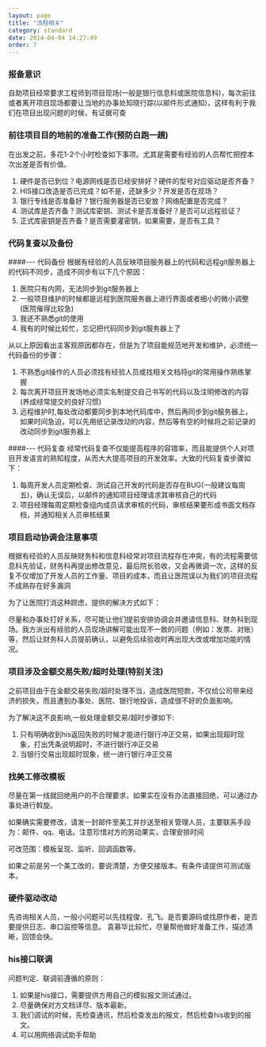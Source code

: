 ```yaml
---
layout: page
title: "流程相关"
category: standard
date: 2014-04-04 14:27:49
order: 7
---
```


### 报备意识
自助项目经常要求工程师到项目现场(一般是银行信息科或医院信息科)，每次前往或者离开项目现场都要让当地的办事处知晓行踪(以邮件形式通知)，这样有利于我们在项目出现问题的时候，有证据可查

### 前往项目目的地前的准备工作(预防白跑一趟)
在出发之前，多花1-2个小时检查如下事项。尤其是需要有经验的人员帮忙把控本次出差是否有价值。

1. 硬件是否已到位？电源网线是否已经安排好？硬件的型号对应驱动是否齐备？
2. HIS接口改造是否已完成？如不是，还缺多少？开发是否在现场？
3. 银行专线是否准备好？银行服务器是否已安放？网络配置是否完成？
4. 测试库是否齐备？测试库密钥、测试卡是否准备好？是否可以远程验证？
5. 正式库密钥是否齐备？是否需要灌密钥，如果需要，是否有工具？

### 代码复查以及备份

####--- 代码备份
根据有经验的人员反映项目服务器上的代码和远程git服务器上的代码不同步，造成不同步有以下几个原因：

1. 医院只有内网，无法同步到git服务器上
2. 一般项目维护的时候都是远程到医院服务器上进行界面或者细小的微小调整(医院催得比较急)
3. 我还不熟悉git的使用
4. 我有的时候比较忙，忘记把代码同步到git服务器上了

从以上原因看出主客观原因都存在，但是为了项目能规范地开发和维护，必须统一代码备份的步骤：

1. 不熟悉git操作的人员必须找有经验人员或找相关文档将git的常用操作熟练掌握
2. 每次离开项目开发场地必须实名制提交自己书写的代码以及注明修改的内容(养成经常提交的良好习惯)
3. 远程维护时,每处改动都要同步到本地代码库中，然后再同步到git服务器上，如果时间急迫，可以先用纸记录改动的内容，然后等有空的时候将之前记录的改动同步到git服务器上

####--- 代码复查
经常代码复查不仅能提高程序的容错率，而且能提供个人对项目开发语言的熟知程度，从而大大提高项目的开发效率。大致的代码复查步骤如下：

1. 每周开发人员定期检查、测试自己开发的代码是否存在BUG(一般建议每周五)，确认无误后，以邮件的通知项目经理请求其审核自己的代码
2. 项目经理每周定期检查组内成员请求审核的代码，审核结果要形成书面文档存档，并通知相关人员审核结果

### 项目启动协调会注意事项
根据有经验的人员反映财务科和信息科经常对项目流程存在冲突，有的流程需要信息科先验证，财务科再提出修改意见，最后院长验收，又会再微调一次，这样的反复不仅增加了开发人员的工作量、项目的成本，而且让医院误以为我们的项目流程不成熟存在好多漏洞

为了让医院打消这种顾虑，提供的解决方式如下：

尽量和办事处打好关系，尽可能让他们提前安排协调会并邀请信息科、财务科到现场。我方派出有经验的人员现场讲解可能出现不一致的问题（例如：发票、对账）等，然后让财务科人员提前确认，以避免后续验收时再出现大改或增加功能的情况。

### 项目涉及金额交易失败/超时处理(特别关注)
之前项目由于在金额交易失败/超时处理不当，造成医院短款，不仅给公司带来经济的损失，而且遭到办事处、医院、银行地投诉，造成很不好的负面影响。

为了解决这不良影响,一般处理金额交易/超时步骤如下:

1. 只有明确收到his返回失败的时候才能进行银行冲正交易，如果出现超时现象，打出凭条说明超时，不进行银行冲正交易
2. 当银行交易出现超时现象，统一进行银行冲正交易

### 找美工修改模板

尽量在第一线就回绝用户的不合理要求，如果实在没有办法直接回绝，可以通过办事处进行斡旋。

如果确实需要修改，请发一封邮件至美工并抄送至相关管理人员，主要联系手段为：邮件、qq、电话。注意珍惜对方的劳动果实，合理安排时间

可改范围：模板呈现、监听、回调函数等。

如果之前是另一个美工改的，要说清楚，方便交接版本。有条件请提供可测试版本。

### 硬件驱动改动

先咨询相关人员，一般小问题可以先找程俊、孔飞。是否要源码或找原作者，是否要提供日志、串口监控等信息。
袁慕华比较忙，尽量帮他做好准备工作，描述清晰，回馈会快。 

### his接口联调

问题判定、联调前遵循的原则：

1. 如果是his接口，需要提供方用自己的模拟报文测试通过。
2. 尽量确保对方文档详尽、版本最新。
3. 我们调试的时候，先检查通讯，然后检查发出的报文，然后检查his收到的报文。
4. 可以用网络调试助手帮助

